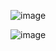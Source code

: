 ![image](https://user-images.githubusercontent.com/68271765/142770191-d44dd04b-05da-4687-be8c-5ef002282c9b.png)

![image](https://user-images.githubusercontent.com/68271765/142770204-b9d8b2ba-e0f8-4bfb-ad52-f0429329d10a.png)

